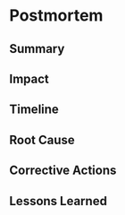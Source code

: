 # Postmortem

## Summary
## Impact
## Timeline
## Root Cause
## Corrective Actions
## Lessons Learned
